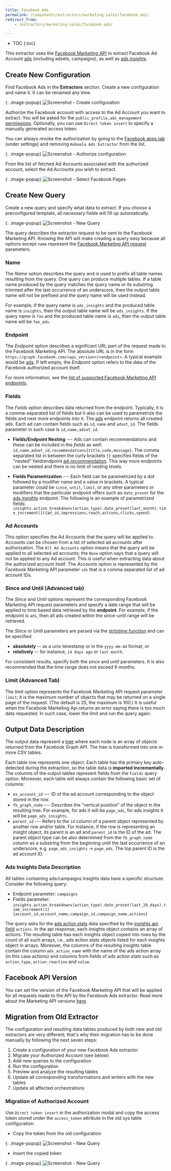 ```yaml
---
title: Facebook Ads
permalink: /components/extractors/marketing-sales/facebook-ads/
redirect_from:
    - /extractors/marketing-sales/facebook-ads/

---
```


* TOC
{:toc}

This extractor uses the [Facebook Marketing API](https://developers.facebook.com/docs/marketing-api/reference/v3.0) to
extract Facebook Ad Account [ads](https://developers.facebook.com/docs/marketing-api/reference/adgroup)
(including adsets, campaigns), as well as [ads insights](https://developers.facebook.com/docs/marketing-api/reference/adgroup/insights/).

## Create New Configuration
Find Facebook Ads in the **Extractors** section. Create a new configuration and name it. It can be renamed any time.

{: .image-popup}
![Screenshot - Create configuration](/components/extractors/marketing-sales/facebook-ads/createconfig.png)

Authorize the Facebook account with access to the Ad Account you want to extract.
You will be asked for the `public_profile,ads_management` [permissions](https://developers.facebook.com/docs/facebook-login/permissions). 
Optionally, you can use `Direct token insert` to specify a manually generated access token.

You can always revoke the authorization by going to the
[Facebook apps tab](https://www.facebook.com/settings?tab=applications) (under settings) and removing
`Keboola Ads Extractor` from the list.

{: .image-popup}
![Screenshot - Authorize configuration](/components/extractors/marketing-sales/facebook-ads/authorizefb.png)

From the list of fetched Ad Accounts associated with the authorized account, select the Ad Accounts
you wish to extract.

{: .image-popup}
![Screenshot - Select Facebook Pages](/components/extractors/marketing-sales/facebook-ads/selectadaccounts.png)

## Create New Query
Create a new query and specify what data to extract. If you choose a preconfigured template,
all necessary fields will fill up automatically.

{: .image-popup}
![Screenshot - New Query](/components/extractors/marketing-sales/facebook-ads/newquery.png)

The query describes the extractor request to be sent to the Facebook Marketing API. Knowing the API will
make creating a query easy because all options except `name` represent the [Facebook Marketing API
request](https://developers.facebook.com/docs/graph-api/using-graph-api) parameters.

### Name
The *Name* option describes the query and is used to prefix all table names resulting from the query.
One query can produce multiple tables. If a table name produced by the query matches the query name or 
its substring trimmed after the last occurrence of an underscore, then the output table name will not be 
prefixed and the query name will be used instead.

For example, if the query name is `ads_insights` and the produced table name is `insights`, then the
output table name will be `ads_insights`. If the query name is `foo` and the produced table name is
`ads`, then the output table name will be `foo_ads`.

### Endpoint
The *Endpoint* option describes a significant URL part of the request made to the Facebook Marketing API.
The absolute URL is in the form `https://graph.facebook.com/<api_version>/<endpoint>`.
A typical example would be [ads](https://developers.facebook.com/docs/marketing-api/reference/adgroup).
If left empty, the *Endpoint* option refers to the data of the Facebook authorized account itself.

For more information, see the [list of supported Facebook Marketing API endpoints](https://developers.facebook.com/docs/marketing-api/reference/v2.8).


### Fields
The *Fields* option describes data returned from the endpoint. Typically, it is a comma-separated list of
fields but it also can be used to parametrize the fields and nest more endpoints into it.
The [ads](https://developers.facebook.com/docs/marketing-api/reference/adgroup) endpoint returns all
created ads. Each ad can contain fields such as `id`, `name` and `adset_id`. The fields parameter in such
case is `id,name,adset_id`.

- **Fields/Endpoint Nesting** ---
    Ads can contain recommendations and these can be included in the *fields* as well: `id,name,adset_id,recommendations{title,code,message}`. The comma separated list
    in between the curly brackets `{}` specifies fields of the "nested" field/endpoint
    [ad-recommendation](https://developers.facebook.com/docs/marketing-api/reference/ad-recommendation/). This way more endpoints can be nested and there is no limit of nesting levels.

- **Fields Parametrization** ---
    Each field can be parametrized by a dot followed by a modifier name and a value in brackets.
    A typical parameter could be `since`, `until`, `limit`, or any other parameters or modifiers that the particular endpoint offers such as `date_preset` for the [ads insights](https://developers.facebook.com/docs/marketing-api/reference/adgroup/insights/) endpoint.
    The following is an example of parametrized fields:     `insights.action_breakdowns(action_type).date_preset(last_month).time_increment(1){ad_id,impressions,reach,actions,clicks,spend}`

### Ad Accounts
This option specifies the Ad Accounts that the query will be applied to. Accounts can be chosen from a
list of selected ad accounts after authorization. The `All Ad Accounts` option means that the query will
be applied to all selected ad accounts; the `None` option says that a query will not be applied to any Ad
account. This is useful when extracting data about the authorized account itself. The *Accounts* option
is represented by the Facebook Marketing API parameter `ids` that is a comma separated list of ad account IDs.

### Since and Until (Advanced tab)
The *Since* and *Until* options represent the corresponding Facebook Marketing API request parameters and
specify a date range that will be applied to time based data retrieved by the **endpoint**. For example,
if the endpoint is `ads`, then all ads created within the since-until range will be retrieved.

The *Since* or *Until* parameters are parsed via the [strtotime function](http://php.net/manual/en/function.strtotime.php)
and can be specified

- **absolutely** -- as a unix timestamp or in the `yyyy-mm-dd` format, or
- **relatively** -- for instance, `14 days ago` or `last month`.

For consistent results, specify both the *since* and *until* parameters. It is also recommended that the 
time range does not exceed 6 months.

### Limit (Advanced Tab)
The *limit* option represents the Facebook Marketing API request parameter `limit`; it is the maximum
number of objects that may be returned on a single page of the request. (The default is 25, the maximum
is 100.) It is useful when the Facebook Marketing Api returns an error saying there is too much data
requested. In such case, lower the limit and run the query again.

## Output Data Description
The output data represent a [tree](https://en.wikipedia.org/wiki/Tree_(graph_theory)) where each node is an
array of objects returned from the Facebook Graph API. The tree is transformed into one or more CSV
tables.

Each table row represents one object. Each table has the primary key auto-detected during the
extraction, so the table data is **imported incrementally**. The columns of the output tables represent
fields from the `Fields` query option. Moreover, each table will always contain the following basic set
of columns:

- `ex_account_id` --- ID of the ad account corresponding to the object stored in the row.
- `fb_graph_node` --- Describes the "vertical position" of the object in the resulting tree. For example, for ads it will be `page_ads`, for ads insights it will be `page_ads_insights`.
- `parent_id` ---  Refers to the `id` column of a parent object represented by another row and/or
table. For instance, if the row is representing an insight object, its parent is an ad and `parent_id`
is the ID of the ad. The parent object type can be also determined from the `fb_graph_node` column as a
substring from the beginning until the last occurrence of an underscore, e.g. `page_ads_insights` ->
`page_ads`. The top parent ID is the ad account ID.

### Ads Insights Data Description
All tables containing ads/campaigns insights data have a specific structure. Consider the following query:

- Endpoint parameter: `campaigns`
- Fields parameter: `insights.action_breakdowns(action_type).date_preset(last_28_days).time_increment(1){account_id,account_name,campaign_id,campaign_name,actions}`

 The query asks for the [ads action stats](https://developers.facebook.com/docs/marketing-api/reference/ads-action-stats/) data specified by the
 [insights api field](https://developers.facebook.com/docs/marketing-api/reference/ads-action-stats/)
 `actions`. In the api response, each insights object contains an array of actions. The resulting table
 has each insights object copied into rows by the count of all such arrays, i.e., ads action stats 
 objects listed for each insights object in arrays. Moreover, the columns of the resulting insights table 
 contain the column `ads_action_name` with the name of the ads action array (in this case actions) and 
 columns from fields of ads action stats such as `action_type`, `action_reaction` and `value`.

## Facebook API Version
You can set the version of the Facebook Marketing API that will be applied for all requests made to the
API by the Facebook Ads extractor. Read more about the Marketing API versions
[here](https://developers.facebook.com/docs/marketing-api/versions).

## Migration from Old Extractor
The configuration and resulting data tables produced by both new and old extractors are very different; 
that's why their migration has to be done manually by following the next seven steps:

1. Create a configuration of your new Facebook Ads extractor
2. Migrate your Authorized Account (see below)
3. Add new queries to the configuration
4. Run the configuration
5. Preview and analyze the resulting tables
6. Update all corresponding transformations and writers with the new tables
7. Update all affected orchestrations

### Migration of Authorized Account

Use `Direct token insert` in the authorization modal and copy the access token stored under the 
`access_token` attribute in the old sys table configuration:

- Copy the token from the old configuration

{: .image-popup}
![Screenshot - New Query](/components/extractors/marketing-sales/facebook-ads/copytoken.png)

- Insert the copied token

{: .image-popup}
![Screenshot - New Query](/components/extractors/marketing-sales/facebook-ads/inserttoken.png)

